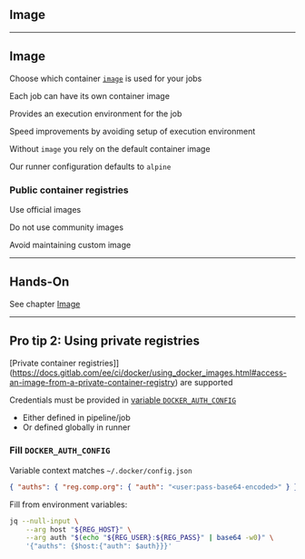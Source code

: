 <!-- .slide: id="gitlab_image" class="vertical-center" -->

<i class="fa-duotone fa-layer-group fa-8x" style="float: right; color: grey;"></i>

## Image

---

## Image

Choose which container [`image`](https://docs.gitlab.com/ee/ci/yaml/#image) is used for your jobs

Each job can have its own container image

Provides an execution environment for the job

Speed improvements by avoiding setup of execution environment

Without `image` you rely on the default container image

Our runner configuration defaults to `alpine` [<i class="fa-brands fa-docker"></i>](https://hub.docker.com/_/alpine) [<i class="fa-duotone fa-globe"></i>](https://alpinelinux.org/)

### Public container registries

Use official images [<i class="fa-brands fa-docker"></i>](https://hub.docker.com/search?q=&image_filter=official)

Do not use community images 

Avoid maintaining custom image

---

## Hands-On

See chapter [Image](/hands-on/2025-05-14/040_image/exercise/)

---

## Pro tip 2: Using private registries

[Private container registries]](https://docs.gitlab.com/ee/ci/docker/using_docker_images.html#access-an-image-from-a-private-container-registry) are supported

Credentials must be provided in [variable `DOCKER_AUTH_CONFIG`](https://docs.gitlab.com/ee/ci/docker/using_docker_images.html#use-statically-defined-credentials)

- Either defined in pipeline/job
- Or defined globally in runner

### Fill `DOCKER_AUTH_CONFIG`

Variable context matches `~/.docker/config.json`

```json
{ "auths": { "reg.comp.org": { "auth": "<user:pass-base64-encoded>" } } }
```

Fill from environment variables:

```bash
jq --null-input \
    --arg host "${REG_HOST}" \
    --arg auth "$(echo "${REG_USER}:${REG_PASS}" | base64 -w0)" \
    '{"auths": {$host:{"auth": $auth}}}'
```
